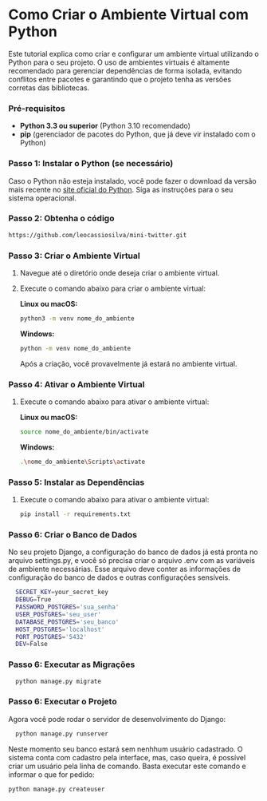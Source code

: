 # Como Criar o Ambiente Virtual com Python

Este tutorial explica como criar e configurar um ambiente virtual utilizando o Python para o seu projeto. O uso de ambientes virtuais é altamente recomendado para gerenciar dependências de forma isolada, evitando conflitos entre pacotes e garantindo que o projeto tenha as versões corretas das bibliotecas.

### Pré-requisitos

- **Python 3.3 ou superior** (Python 3.10 recomendado)
- **pip** (gerenciador de pacotes do Python, que já deve vir instalado com o Python)

### Passo 1: Instalar o Python (se necessário)

Caso o Python não esteja instalado, você pode fazer o download da versão mais recente no [site oficial do Python](https://www.python.org/downloads/). Siga as instruções para o seu sistema operacional.

### Passo 2: Obtenha o código

```bash
https://github.com/leocassiosilva/mini-twitter.git
```


### Passo 3: Criar o Ambiente Virtual

1. Navegue até o diretório onde deseja criar o ambiente virtual.
2. Execute o comando abaixo para criar o ambiente virtual:

   **Linux ou macOS:**
     ```bash
     python3 -m venv nome_do_ambiente
     ```
   **Windows:**
    ```bash
    python -m venv nome_do_ambiente
    ```
    Após a criação, você provavelmente já estará no ambiente virtual.

### Passo 4: Ativar o Ambiente Virtual
1. Execute o comando abaixo para ativar o ambiente virtual:

   **Linux ou macOS:**
     ```bash
     source nome_do_ambiente/bin/activate
     ```
   **Windows:**
    ```bash
    .\nome_do_ambiente\Scripts\activate
    ```
### Passo 5: Instalar as Dependências
1. Execute o comando abaixo para ativar o ambiente virtual:
     ```bash
     pip install -r requirements.txt
     ```
### Passo 6: Criar o Banco de Dados
No seu projeto Django, a configuração do banco de dados já está pronta no arquivo settings.py, e você só precisa criar o arquivo .env com as variáveis de ambiente necessárias. Esse arquivo deve conter as informações de configuração do banco de dados e outras configurações sensíveis.

```bash
  SECRET_KEY=your_secret_key
  DEBUG=True
  PASSWORD_POSTGRES='sua_senha'
  USER_POSTGRES='seu_user'
  DATABASE_POSTGRES='seu_banco'
  HOST_POSTGRES='localhost'
  PORT_POSTGRES='5432'
  DEV=False
```

### Passo 6: Executar as Migrações
```bash
  python manage.py migrate
```
### Passo 6: Executar o Projeto
Agora você pode rodar o servidor de desenvolvimento do Django:
```bash
  python manage.py runserver
```
Neste momento seu banco estará sem nenhhum usuário cadastrado. O sistema conta com cadastro pela interface, mas, caso queira, é possível criar um usuário pela linha de comando. Basta executar este comando e informar o que for pedido:
```bash
python manage.py createuser
```
